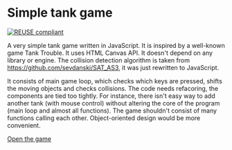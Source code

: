 <!--
SPDX-FileCopyrightText: 2019 Petr Pucil <petr.pucil@seznam.cz>

SPDX-License-Identifier: CC0-1.0
-->

# Simple tank game

[![REUSE compliant](https://github.com/generalmimon/tank-game/actions/workflows/reuse-lint.yml/badge.svg)](
  https://github.com/generalmimon/tank-game/actions/workflows/reuse-lint.yml
)

A very simple tank game written in JavaScript. It is inspired by a well-known game Tank Trouble. It uses HTML Canvas API. It doesn't depend on any library or engine. The collision detection algorithm is taken from https://github.com/sevdanski/SAT_AS3, it was just rewritten to JavaScript.

It consists of main game loop, which checks which keys are pressed, shifts the moving objects and checks collisions. The code needs refacoring, the components are tied too tightly. For instance, there isn't easy way to add another tank (with mouse control) without altering the core of the program (main loop and almost all functions). The game shouldn't consist of many functions calling each other. Object-oriented design would be more convenient.

[Open the game](https://generalmimon.github.io/tank-game/index.html)
